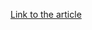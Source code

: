 [Link to the article](https://thehackernews.com/2025/02/ai-and-security-new-puzzle-to-figure-out.html)
